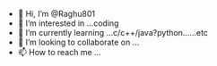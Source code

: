 - 👋 Hi, I’m @Raghu801
- 👀 I’m interested in ...coding
- 🌱 I’m currently learning ...c/c++/java?python......etc
- 💞️ I’m looking to collaborate on ...
- 📫 How to reach me ...

<!---
Raghu801/Raghu801 is a ✨ special ✨ repository because its `README.md` (this file) appears on your GitHub profile.
You can click the Preview link to take a look at your changes.
--->
